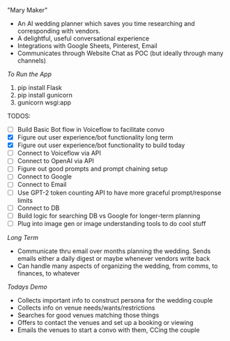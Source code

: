 "Mary Maker" 

- An AI wedding planner which saves you time researching and corresponding with vendors. 
- A delightful, useful conversational experience 
- Integrations with Google Sheets, Pinterest, Email
- Communicates through Website Chat as POC (but ideally through many channels)

*To Run the App*

1. pip install Flask 
2. pip install gunicorn
3. gunicorn wsgi:app

TODOS:

- [ ] Build Basic Bot flow in Voiceflow to facilitate convo
- [x] Figure out user experience/bot functionality long term
- [x] Figure out user experience/bot functionality to build today
- [ ] Connect to Voiceflow via API
- [ ] Connect to OpenAI via API
- [ ] Figure out good prompts and prompt chaining setup
- [ ] Connect to Google
- [ ] Connect to Email
- [ ] Use GPT-2 token counting API to have more graceful prompt/response limits
- [ ] Connect to DB
- [ ] Build logic for searching DB vs Google for longer-term planning
- [ ] Plug into image gen or image understanding tools to do cool stuff

*Long Term*

- Communicate thru email over months planning the wedding. Sends emails either a daily digest or maybe whenever vendors write back
- Can handle many aspects of organizing the wedding, from comms, to finances, to whatever

*Todays Demo*

- Collects important info to construct persona for the wedding couple
- Collects info on venue needs/wants/restrictions
- Searches for good venues matching those things
- Offers to contact the venues and set up a booking or viewing
- Emails the venues to start a convo with them, CCing the couple
